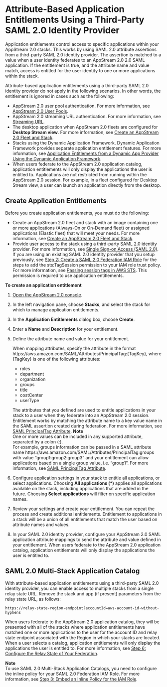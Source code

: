 # Attribute\-Based Application Entitlements Using a Third\-Party SAML 2\.0 Identity Provider<a name="application-entitlements-saml"></a>

Application entitlements control access to specific applications within your AppStream 2\.0 stacks\. This works by using SAML 2\.0 attribute assertions from a third\-party SAML 2\.0 identity provider\. The assertion is matched to a value when a user identity federates to an AppStream 2\.0 2\.0 SAML application\. If the entitlement is true, and the attribute name and value match, access is entitled for the user identity to one or more applications within the stack\.

Attribute\-based application entitlements using a third\-party SAML 2\.0 identity provider do not apply in the following scenarios\. In other words, the entitlement is ignored in cases such as the following:
+ AppStream 2\.0 user pool authentication\. For more information, see [AppStream 2\.0 User Pools](user-pool.md)\.
+ AppStream 2\.0 streaming URL authentication\. For more information, see [Streaming URL](use-client-start-streaming-session.md#use-client-start-streaming-session-streaming-URL)\.
+ The desktop application when AppStream 2\.0 fleets are configured for **Desktop Stream view**\. For more information, see [Create an AppStream 2\.0 Fleet and Stack](set-up-stacks-fleets.md)\.
+ Stacks using the Dynamic Application Framework\. Dynamic Application Framework provides separate application entitlement features\. For more information, see [Application Entitlements from a Dynamic App Provider Using the Dynamic Application Framework](dynamic-app-framework.md)\.
+ When users federate to the AppStream 2\.0 application catalog, application entitlements will only display the applications the user is entitled to\. Applications are not restricted from running within the AppStream 2\.0 session\. For example, in a fleet configured for Desktop Stream view, a user can launch an application directly from the desktop\.

## Create Application Entitlements<a name="manage-application-entitlements"></a>

Before you create application entitlements, you must do the following:
+ Create an AppStream 2\.0 fleet and stack with an image containing one or more applications \(Always\-On or On\-Demand fleet\) or assigned applications \(Elastic fleet\) that will meet your needs\. For more information, see [Create an AppStream 2\.0 Fleet and Stack](set-up-stacks-fleets.md)\.
+ Provide user access to the stack using a third\-party SAML 2\.0 identity provider\. For more information, see [Single Sign\-on Access \(SAML 2\.0\)](external-identity-providers.md)\. If you are using an existing SAML 2\.0 identity provider that you setup previously, see [Step 2: Create a SAML 2\.0 Federation IAM Role](external-identity-providers-setting-up-saml.md#external-identity-providers-grantperms) for the steps to add the sts:TagSession permission to your IAM role trust policy\. For more information, see [Passing session tags in AWS STS](https://docs.aws.amazon.com/IAM/latest/UserGuide/id_session-tags.html)\. This permission is required to use application entitlements\.

**To create an application entitlement**

1. [Open the AppStream 2\.0 console](managing-image-builders-connect.md#managing-image-builders-connect-console)\.

1. In the left navigation pane, choose **Stacks**, and select the stack for which to manage application entitlements\.

1. In the **Application Entitlements** dialog box, choose **Create**\.

1. Enter a **Name** and **Description** for your entitlement\.

1. Define the attribute name and value for your entitlement\.

   When mapping attributes, specify the attribute in the format https://aws\.amazon\.com/SAML/Attributes/PrincipalTag:\{TagKey\}, where \{TagKey\} is one of the following attributes: 
   + roles
   + department
   + organization
   + groups
   + title
   + costCenter
   + userType

   The attributes that you defined are used to entitle applications in your stack to a user when they federate into an AppStream 2\.0 session\. Entitlement works by matching the attribute name to a key value name in the SAML assertion created during federation\. For more information, see [SAML PrincipalTag Attribute](https://docs.aws.amazon.com/IAM/latest/UserGuide/id_roles_providers_create_saml_assertions.html#saml_role-session-tags.html)\.
**Note**  
One or more values can be included in any supported attribute, separated by a colon \(:\)\.   
For example, groups information can be passed in a SAML attribute name https://aws\.amazon\.com/SAML/Attributes/PrincipalTag:groups with value “group1:group2:group3” and your entitlement can allow applications based on a single group value, i\.e\. “group1”\. For more information, see [SAML PrincipalTag Attribute](https://docs.aws.amazon.com/IAM/latest/UserGuide/id_roles_providers_create_saml_assertions.html#saml_role-session-tags.html)\.

1. Configure application settings in your stack to entitle all applications, or select applications\. Choosing **All applications \(\*\)** applies all applications available on the stack, including applications that are added in the future\. Choosing **Select applications** will filter on specific application names\.

1. Review your settings and create your entitlement\. You can repeat the process and create additional entitlements\. Entitlement to applications in a stack will be a union of all entitlements that match the user based on attribute names and values\.

1. In your SAML 2\.0 identity provider, configure your AppStream 2\.0 SAML application attribute mappings to send the attribute and value defined in your entitlement\. When users federate to the AppStream 2\.0 application catalog, application entitlements will only display the applications the user is entitled to\.

## SAML 2\.0 Multi\-Stack Application Catalog<a name="saml-application-catalog"></a>

With attribute\-based application entitlements using a third\-party SAML 2\.0 identity provider, you can enable access to multiple stacks from a single relay state URL\. Remove the stack and app \(if present\) parameters from the relay state URL, as follows:

```
https://relay-state-region-endpoint?accountId=aws-account-id-without-hyphens
```

When users federate to the AppStream 2\.0 application catalog, they will be presented with all of the stacks where application entitlements have matched one or more applications to the user for the account ID and relay state endpoint associated with the Region in which your stacks are located\. When a user selects a catalog, application entitlements will only display the applications the user is entitled to\. For more information, see [Step 6: Configure the Relay State of Your Federation](external-identity-providers-setting-up-saml.md#external-identity-providers-relay-state)\.

**Note**  
To use SAML 2\.0 Multi\-Stack Application Catalogs, you need to configure the inline policy for your SAML 2\.0 Federation IAM Role\. For more information, see [Step 3: Embed an Inline Policy for the IAM Role](external-identity-providers-setting-up-saml.md#external-identity-providers-embed-inline-policy-for-IAM-role)\. 